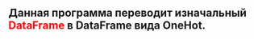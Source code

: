## Данная программа переводит изначальный <font color=#FF0000>**DataFrame**</font> в **DataFrame** вида **OneHot**.
